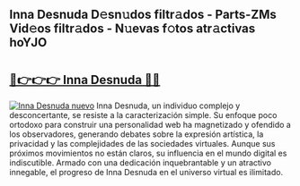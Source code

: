 ## Inna Desnuda D𝚎sn𝚞dos filtr𝚊dos - Parts-ZMs Vid𝚎os filtr𝚊dos - N𝚞evas f𝚘tos atr𝚊ctivas hoYJO

# <h2><a href="http://mbc50y.tromn.icu/?c=Inna+Desnuda">🔗👉👉👉 Inna Desnuda 🔗🔗</a></h2>

[![Inna Desnuda nuevo](https://i.imgur.com/pEAQMta.gif)](http://mbc50y.tromn.icu/?c=Inna+Desnuda)
Inna Desnuda, un individuo complejo y desconcertante, se resiste a la caracterización simple. Su enfoque poco ortodoxo para construir una personalidad web ha magnetizado y ofendido a los observadores, generando debates sobre la expresión artística, la privacidad y las complejidades de las sociedades virtuales. Aunque sus próximos movimientos no están claros, su influencia en el mundo digital es indiscutible. Armado con una dedicación inquebrantable y un atractivo innegable, el progreso de Inna Desnuda en el universo virtual es ilimitado.
